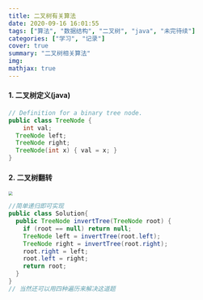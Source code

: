 ```yaml
---
title: 二叉树有关算法
date: 2020-09-16 16:01:55
tags: ["算法", "数据结构", "二叉树", "java", "未完待续"]
categories: ["学习", "记录"]
cover: true
summary: "二叉树相关算法"
img:
mathjax: true
---
```


#### 1. 二叉树定义(java)

```java
// Definition for a binary tree node.
public class TreeNode {
	int val;
  TreeNode left;
  TreeNode right;
  TreeNode(int x) { val = x; }
}
```



#### 2. 二叉树翻转

<img src="/Users/apple/blog/source/_posts/二叉树有关算法/截屏2020-09-16 下午4.04.19.png" style="zoom:50%;" />

```java
//简单递归即可实现
public class Solution{
  public TreeNode invertTree(TreeNode root) {
    if (root == null) return null;
    TreeNode left = invertTree(root.left);
    TreeNode right = invertTree(root.right);
    root.right = left;
    root.left = right;
    return root;
  }
}
// 当然还可以用四种遍历来解决这道题
```

